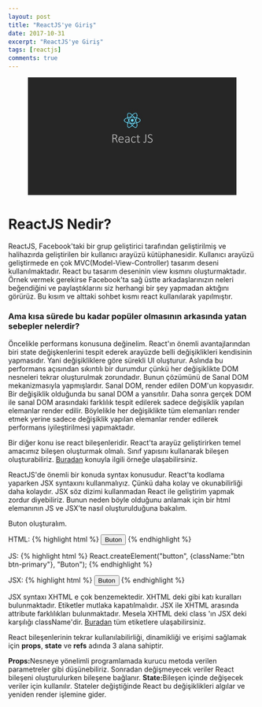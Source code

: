 ```yaml
---
layout: post
title: "ReactJS'ye Giriş"
date: 2017-10-31
excerpt: "ReactJS'ye Giriş"
tags: [reactjs]
comments: true
---
```

<figure>
    <a href="/assets/img/react/react.jpg"><img                                           
    src="/assets/img/react/react.jpg"></a>
</figure>

# ReactJS Nedir?

  ReactJS, Facebook'taki bir grup geliştirici tarafından geliştirilmiş ve halihazırda geliştirilen bir kullanıcı arayüzü kütüphanesidir.
  Kullanıcı arayüzü geliştirmede en çok MVC(Model-View-Controller) tasarım deseni kullanılmaktadır. React bu tasarım deseninin view kısmını oluşturmaktadır. Örnek vermek gerekirse Facebook'ta sağ üstte arkadaşlarınızın neleri beğendiğini ve paylaştıklarını siz herhangi bir şey yapmadan aktığını görürüz. Bu kısım ve alttaki sohbet kısmı react kullanılarak yapılmıştır.
  
###  Ama kısa sürede bu kadar popüler olmasının arkasında yatan sebepler nelerdir?
  Öncelikle performans konusuna değinelim. React'ın önemli avantajlarından biri state değişkenlerini tespit ederek arayüzde belli değişiklikleri kendisinin yapmasıdır. Yani değişikliklere göre sürekli UI oluşturur. Aslında bu performans açısından sıkıntılı bir durumdur çünkü her değişiklikte DOM nesneleri tekrar oluşturulmak zorundadır. Bunun çözümünü de Sanal DOM mekanizmasıyla yapmışlardır. 
  Sanal DOM, render edilen DOM'un kopyasıdır. Bir değişiklik olduğunda bu sanal DOM a yansıtılır. Daha sonra gerçek DOM ile sanal DOM arasındaki farklılık tespit edilerek sadece değişiklik yapılan elemanlar render edilir. Böylelikle her değişiklikte tüm elemanları render etmek yerine sadece değişiklik yapılan elemanlar render edilerek performans iyileştirilmesi yapımaktadır.
  
  Bir diğer konu ise react bileşenleridir. React'ta arayüz geliştirirken temel amacımız bileşen oluşturmak olmalı. Sınıf yapısını kullanarak bileşen oluşturabiliriz. <a href="https://jsfiddle.net/alikaraca/cda46L6u/">Buradan</a> konuyla ilgili örneğe ulaşabilirsiniz.
  
  ReactJS'de önemli bir konuda syntax konusudur. React'ta kodlama yaparken JSX syntaxını kullanmalıyız. Çünkü daha kolay ve okunabilirliği daha kolaydır. JSX söz dizimi kullanmadan React ile geliştirim yapmak zordur diyebiliriz. Bunun neden böyle olduğunu anlamak için bir html elemanının JS ve JSX’te nasıl oluşturulduğuna bakalım.
  
  Buton oluşturalım.
  
 HTML:
  {% highlight html %}
    <button class="btn btn-primary">Buton</button>
  {% endhighlight %}
  
 JS:
  {% highlight html %}
    React.createElement("button", {className:"btn btn-primary"}, "Buton");
   {% endhighlight %} 
   
 JSX:
   {% highlight html %}
    <button className="btn btn-primary">Buton</button>
   {% endhighlight %}
   
  JSX syntaxı XHTML e çok benzemektedir. XHTML deki gibi katı kuralları bulunmaktadır. Etiketler mutlaka kapatılmalıdır.
  JSX ile XHTML arasında attribute farklılıkları bulunmaktadır. Mesela XHTML deki class 'ın JSX deki karşılığı className'dir.
  <a href="https://reactjs.org/docs/dom-elements.html">Buradan</a> tüm etiketlere ulaşabilirsiniz.

React bileşenlerinin tekrar kullanılabilirliği, dinamikliği ve erişimi sağlamak için <b>props</b>, <b>state</b> ve <b>refs</b> adında 3 alana sahiptir.

<strong>Props:</strong>Nesneye yönelimli programlamada kurucu metoda verilen parametreler gibi düşünebiliriz. Sonradan değişmeyecek veriler React bileşeni oluşturulurken bileşene bağlanır.
<strong>State:</strong>Bileşen içinde değişecek veriler için kullanılır. Stateler değiştiğinde React bu değişiklikleri algılar ve yeniden render işlemine gider.
